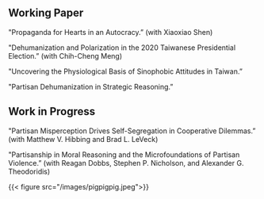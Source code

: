 ## Working Paper
    
"Propaganda for Hearts in an Autocracy.” (with Xiaoxiao Shen)

"Dehumanization and Polarization in the 2020 Taiwanese Presidential Election.” (with Chih-Cheng Meng)

"Uncovering the Physiological Basis of Sinophobic Attitudes in Taiwan.”

"Partisan Dehumanization in Strategic Reasoning.”

## Work in Progress
    
"Partisan Misperception Drives Self-Segregation in Cooperative Dilemmas.” (with Matthew V. Hibbing and Brad L. LeVeck)
   
"Partisanship in Moral Reasoning and the Microfoundations of Partisan Violence.” (with Reagan Dobbs, Stephen P. Nicholson, and Alexander G. Theodoridis)
    
{{< figure src="/images/pigpigpig.jpeg">}}
    

